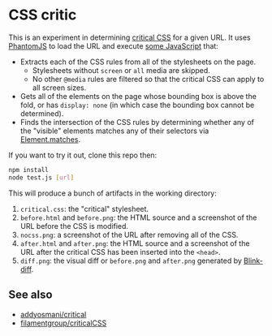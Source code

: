 # CSS critic
This is an experiment in determining [critical CSS] for a given URL.
It uses [PhantomJS] to load the URL and execute [some JavaScript](get-css.js)
that:

* Extracts each of the CSS rules from all of the stylesheets on the page.
  * Stylesheets without `screen` or `all` media are skipped.
  * No other `@media` rules are filtered so that the critical CSS can apply
    to all screen sizes.
* Gets all of the elements on the page whose bounding box is above the fold,
  or has `display: none` (in which case the bounding box cannot be determined).
* Finds the intersection of the CSS rules by determining whether any of the
  "visible" elements matches any of their selectors via [Element.matches].

If you want to try it out, clone this repo then:

```sh
npm install
node test.js [url]
```

This will produce a bunch of artifacts in the working directory:

1. `critical.css`: the "critical" stylesheet.
1. `before.html` and `before.png`: the HTML source and a screenshot of the URL
   before the CSS is modified.
1. `nocss.png`: a screenshot of the URL after removing all of the CSS.
1. `after.html` and `after.png`: the HTML source and a screenshot of the URL
   after the critical CSS has been inserted into the `<head>`.
1. `diff.png`: the visual diff or `before.png` and `after.png` generated by
   [Blink-diff].
   
## See also
* [addyosmani/critical](https://github.com/addyosmani/critical)
* [filamentgroup/criticalCSS](https://github.com/filamentgroup/criticalCSS)

[critical CSS]: https://www.smashingmagazine.com/2015/08/understanding-critical-css/
[PhantomJS]: http://phantomjs.org/
[blink-diff]: http://yahoo.github.io/blink-diff/
[Element.matches]: https://developer.mozilla.org/en-US/docs/Web/API/Element/matches

